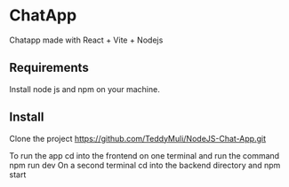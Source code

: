 # ChatApp
Chatapp made with React + Vite + Nodejs

## Requirements
Install node js and npm on your machine.

## Install
Clone the project https://github.com/TeddyMuli/NodeJS-Chat-App.git

To run the app cd into the frontend on one terminal and run the command npm run dev
On a second terminal cd into the backend directory and npm start
